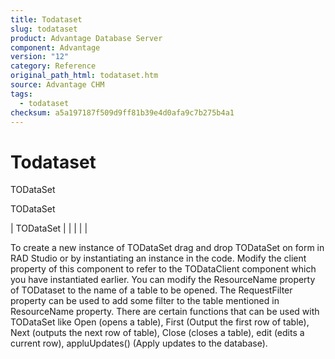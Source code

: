 ```yaml
---
title: Todataset
slug: todataset
product: Advantage Database Server
component: Advantage
version: "12"
category: Reference
original_path_html: todataset.htm
source: Advantage CHM
tags:
  - todataset
checksum: a5a197187f509d9ff81b39e4d0afa9c7b275b4a1
---
```


# Todataset

TODataSet

TODataSet

| TODataSet |  |  |  |  |

To create a new instance of TODataSet drag and drop TODataSet on form in RAD Studio or by instantiating an instance in the code. Modify the client property of this component to refer to the TODataClient component which you have instantiated earlier. You can modify the ResourceName property of TODataset to the name of a table to be opened. The RequestFilter property can be used to add some filter to the table mentioned in ResourceName property. There are certain functions that can be used with TODataSet like Open (opens a table), First (Output the first row of table), Next (outputs the next row of table), Close (closes a table), edit (edits a current row), appluUpdates() (Apply updates to the database).
